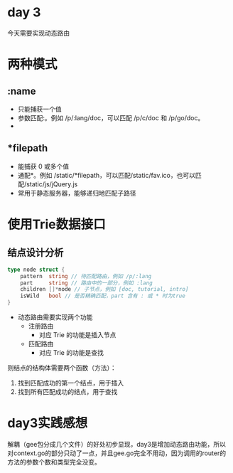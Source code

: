# day 3
今天需要实现动态路由

# 两种模式

## :name
* 只能捕获一个值
* 参数匹配:。例如 /p/:lang/doc，可以匹配 /p/c/doc 和 /p/go/doc。
* 

## *filepath
* 能捕获 0 或多个值
* 通配*。例如 /static/*filepath，可以匹配/static/fav.ico，也可以匹配/static/js/jQuery.js
* 常用于静态服务器，能够递归地匹配子路径

# 使用Trie数据接口

## 结点设计分析
```go
type node struct {
	pattern  string // 待匹配路由，例如 /p/:lang
	part     string // 路由中的一部分，例如 :lang
	children []*node // 子节点，例如 [doc, tutorial, intro]
	isWild   bool // 是否精确匹配，part 含有 : 或 * 时为true
}
```

* 动态路由需要实现两个功能
    * 注册路由
        * 对应 Trie 的功能是插入节点
    * 匹配路由
        * 对应 Trie 的功能是查找


则结点的结构体需要两个函数（方法）：
1. 找到匹配成功的第一个结点，用于插入
2. 找到所有匹配成功的结点，用于查找

# day3实践感想

解耦（gee包分成几个文件）的好处初步显现，day3是增加动态路由功能，所以对context.go的部分只动了一点，并且gee.go完全不用动，因为调用的router的方法的参数个数和类型完全没变。